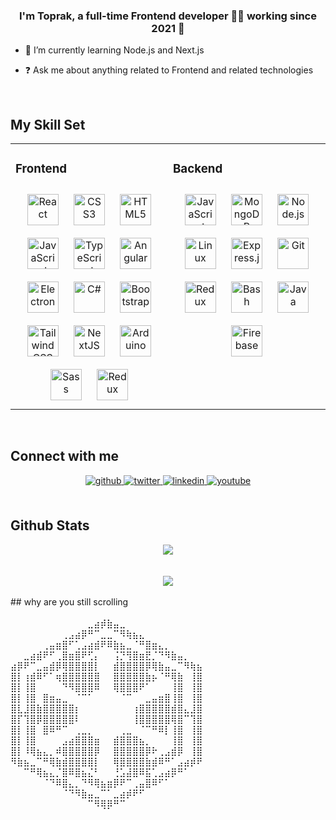 
  

### <div align="center">I'm Toprak, a full-time Frontend developer 👨‍💻 working since 2021 🚀</div>  
  

- 🌱 I’m currently learning Node.js and Next.js  
  

- ❓ Ask me about anything related to Frontend and related technologies  
  

<br/>  


## My Skill Set  
<table><tr><td valign="top" width="50%">



### Frontend  
<div align="center">  
<a href="https://reactjs.org/" target="_blank"><img style="margin: 10px" src="https://profilinator.rishav.dev/skills-assets/react-original-wordmark.svg" alt="React" height="50" /></a>  
<a href="https://www.w3schools.com/css/" target="_blank"><img style="margin: 10px" src="https://profilinator.rishav.dev/skills-assets/css3-original-wordmark.svg" alt="CSS3" height="50" /></a>  
<a href="https://en.wikipedia.org/wiki/HTML5" target="_blank"><img style="margin: 10px" src="https://profilinator.rishav.dev/skills-assets/html5-original-wordmark.svg" alt="HTML5" height="50" /></a>  
<a href="https://www.javascript.com/" target="_blank"><img style="margin: 10px" src="https://profilinator.rishav.dev/skills-assets/javascript-original.svg" alt="JavaScript" height="50" /></a>  
<a href="https://www.typescriptlang.org/" target="_blank"><img style="margin: 10px" src="https://profilinator.rishav.dev/skills-assets/typescript-original.svg" alt="TypeScript" height="50" /></a>  
<a href="https://angular.io/" target="_blank"><img style="margin: 10px" src="https://profilinator.rishav.dev/skills-assets/angularjs-original.svg" alt="Angular" height="50" /></a>  
<a href="https://www.electronjs.org/" target="_blank"><img style="margin: 10px" src="https://profilinator.rishav.dev/skills-assets/electron-original.svg" alt="Electron" height="50" /></a>  
<a href="https://docs.microsoft.com/en-us/dotnet/csharp/" target="_blank"><img style="margin: 10px" src="https://profilinator.rishav.dev/skills-assets/csharp-original.svg" alt="C#" height="50" /></a>  
<a href="https://getbootstrap.com/docs/3.4/javascript/" target="_blank"><img style="margin: 10px" src="https://profilinator.rishav.dev/skills-assets/bootstrap-plain.svg" alt="Bootstrap" height="50" /></a>  
<a href="https://www.tailwindcss.com/" target="_blank"><img style="margin: 10px" src="https://profilinator.rishav.dev/skills-assets/tailwindcss.svg" alt="Tailwind CSS" height="50" /></a>  
<a href="https://nextjs.org/" target="_blank"><img style="margin: 10px" src="https://profilinator.rishav.dev/skills-assets/nextjs.png" alt="NextJS" height="50" /></a>  
<a href="https://www.arduino.cc/" target="_blank"><img style="margin: 10px" src="https://profilinator.rishav.dev/skills-assets/arduino.png" alt="Arduino" height="50" /></a>  
<a href="https://sass-lang.com/" target="_blank"><img style="margin: 10px" src="https://profilinator.rishav.dev/skills-assets/sass-original.svg" alt="Sass" height="50" /></a>  
<a href="https://redux.js.org/" target="_blank"><img style="margin: 10px" src="https://profilinator.rishav.dev/skills-assets/redux-original.svg" alt="Redux" height="50" /></a>  
</div>

</td><td valign="top" width="50%">



### Backend  
<div align="center">  
<a href="https://www.javascript.com/" target="_blank"><img style="margin: 10px" src="https://profilinator.rishav.dev/skills-assets/javascript-original.svg" alt="JavaScript" height="50" /></a>  
<a href="https://www.mongodb.com/" target="_blank"><img style="margin: 10px" src="https://profilinator.rishav.dev/skills-assets/mongodb-original-wordmark.svg" alt="MongoDB" height="50" /></a>  
<a href="https://nodejs.org/" target="_blank"><img style="margin: 10px" src="https://profilinator.rishav.dev/skills-assets/nodejs-original-wordmark.svg" alt="Node.js" height="50" /></a>  
<a href="https://www.linux.org/" target="_blank"><img style="margin: 10px" src="https://profilinator.rishav.dev/skills-assets/linux-original.svg" alt="Linux" height="50" /></a>  
<a href="https://expressjs.com/" target="_blank"><img style="margin: 10px" src="https://profilinator.rishav.dev/skills-assets/express-original-wordmark.svg" alt="Express.js" height="50" /></a>  
<a href="https://github.com/" target="_blank"><img style="margin: 10px" src="https://profilinator.rishav.dev/skills-assets/git-scm-icon.svg" alt="Git" height="50" /></a>  
<a href="https://redux.js.org/" target="_blank"><img style="margin: 10px" src="https://profilinator.rishav.dev/skills-assets/redux-original.svg" alt="Redux" height="50" /></a>  
<a href="https://www.gnu.org/software/bash/" target="_blank"><img style="margin: 10px" src="https://profilinator.rishav.dev/skills-assets/gnu_bash-icon.svg" alt="Bash" height="50" /></a>  
<a href="https://www.java.com/" target="_blank"><img style="margin: 10px" src="https://profilinator.rishav.dev/skills-assets/java-original-wordmark.svg" alt="Java" height="50" /></a>  
<a href="https://firebase.google.com/" target="_blank"><img style="margin: 10px" src="https://profilinator.rishav.dev/skills-assets/firebase.png" alt="Firebase" height="50" /></a>  
</div>




</td></tr></table>  

<br/>  


## Connect with me  
<div align="center">
<a href="https://github.com/toprak-cavusdag" target="_blank">
<img src=https://img.shields.io/badge/github-%2324292e.svg?&style=for-the-badge&logo=github&logoColor=white alt=github style="margin-bottom: 5px;" />
</a>
<a href="https://twitter.com/toprakcavusdag" target="_blank">
<img src=https://img.shields.io/badge/twitter-%2300acee.svg?&style=for-the-badge&logo=twitter&logoColor=white alt=twitter style="margin-bottom: 5px;" />
</a>
<a href="https://linkedin.com/in/toprak-çavuşdağ-5184aa208" target="_blank">
<img src=https://img.shields.io/badge/linkedin-%231E77B5.svg?&style=for-the-badge&logo=linkedin&logoColor=white alt=linkedin style="margin-bottom: 5px;" />
</a>
<a href="https://www.youtube.com/channel/UCj66X-fJeHopzXoaR8dS2cQ" target="_blank">
<img src=https://img.shields.io/badge/youtube-%23EE4831.svg?&style=for-the-badge&logo=youtube&logoColor=white alt=youtube style="margin-bottom: 5px;" />
</a>  
</div>  
  

<br/>  


## Github Stats  
<div align="center"><img src="https://github-readme-stats.vercel.app/api/top-langs/?username=toprak-cavusdag&hide_border=true&layout=compact" align="center" /></div>  

<br/>    

<br/>  

<div align="center">
<img src="https://komarev.com/ghpvc/?username=toprak-cavusdag&&style=flat-square" align="center" />
</div>  
  

<br/>  
## why are you still scrolling

<br/>  


<br />
⠀⠀⠀⠀⠀⠀⠀⠀⠀⠀⠀⠀⣀⣴⡾⣷⣤⣀⠀⠀⠀⠀⠀⠀⠀⠀⠀⠀⠀⠀
⠀⠀⠀⠀⠀⠀⠀⠀⢀⣠⣴⡿⠛⠉⣀⣀⠉⠻⢷⣦⣄⠀⠀⠀⠀⠀⠀⠀⠀⠀
⠀⠀⠀⠀⠀⢀⣤⣶⣿⠋⢁⣠⣴⣾⠟⠿⣷⣦⣀⠈⠛⣿⣶⣄⡀⠀⠀⠀⠀⠀
⠀⠀⣀⣴⣾⠟⠋⢀⣿⣶⣿⠟⢋⡄⠀⠀⢨⡙⢻⣿⣶⣟⡈⠙⠻⣷⣤⡀⠀⠀
⣴⡿⠟⠉⣀⣤⣾⡿⢿⣿⣿⣿⣿⡇⠀⠀⣾⣿⣿⣿⣿⡿⢿⣷⣤⣀⠉⠻⢷⣦
⣿⡇⢰⣾⠿⠋⠁⢶⣿⣿⣿⣿⣿⣿⠀⠀⣿⣿⣿⣿⣿⣷⡦⠈⠛⢿⣷⠀⢸⣿
⣿⡇⢸⣿⠀⠀⠀⠀⠙⠻⣿⣿⣿⠿⠀⠀⢿⣿⣿⣿⠟⠁⠀⠀⠀⢸⣿⠀⢸⣿
⣿⡇⢸⣿⠀⣿⣶⣤⣀⠀⠈⠉⠁⠀⠀⠀⠀⠈⠉⠀⠀⣀⣤⣶⣿⢸⣿⠀⢸⣿
⣿⣇⣸⣿⣷⣿⣿⣿⣿⣿⡆⠀⠀⠀⠀⠀⠀⠀⠀⢰⣿⣿⣿⣿⣿⣾⣿⣄⣸⣿
⣿⡏⢹⣿⡿⣿⣿⣿⣿⣿⠇⠀⠀⠀⠀⠀⠀⠀⠀⢸⣿⣿⣿⣿⣿⢿⣿⠉⢹⣿
⣿⡇⢸⣿⠀⣿⠿⠛⠉⠀⢀⣀⡀⠀⠀⠀⠀⢀⣀⠀⠈⠉⠛⠿⡇⢸⣿⠀⢸⣿
⣿⡇⢸⣿⠀⠀⠀⠀⣠⣴⣿⣿⣿⣶⠀⠀⣾⣿⣿⣿⣦⡀⠀⠀⠀⢸⣿⠀⢸⣿
⣿⡇⠸⢿⣦⣄⡀⠾⣿⣿⣿⣿⣿⡿⠀⠀⣿⣿⣿⣿⣿⡿⠗⢀⣠⣾⡿⠀⢸⣿
⠻⣷⣦⣀⠉⠛⢿⣷⣾⣿⣿⣿⣿⡇⠀⠀⢿⣿⣿⣿⣿⣷⣾⠿⠛⠁⣠⣴⡾⠟
⠀⠀⠉⠛⢿⣦⣄⡈⣿⠿⣿⣦⣌⠃⠀⠀⢘⣡⣼⣿⠿⣯⢁⣠⣴⡿⠛⠁⠀⠀
⠀⠀⠀⠀⠀⠈⠙⠿⣿⣄⡀⠙⠻⢿⣦⣶⡿⠟⠉⢀⣤⣿⠿⠋⠁⠀⠀⠀⠀⠀
⠀⠀⠀⠀⠀⠀⠀⠀⠈⠙⠻⣷⣤⣀⠉⠁⣀⣴⡾⠟⠋⠀⠀⠀⠀⠀⠀⠀⠀⠀
⠀⠀⠀⠀⠀⠀⠀⠀⠀⠀⠀⠀⠉⠻⢿⡿⠛⠉⠀⠀⠀⠀⠀⠀⠀⠀⠀⠀⠀⠀
